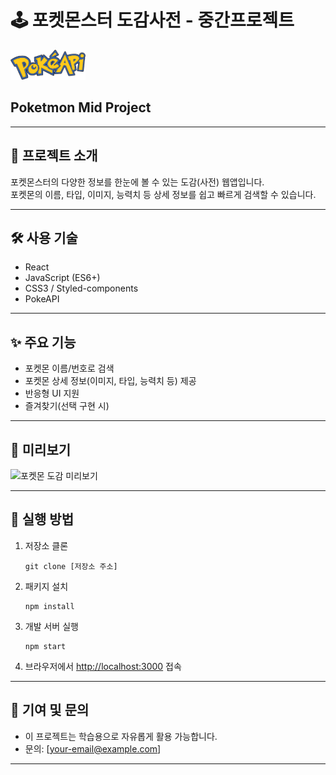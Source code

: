 # 🕹️ 포켓몬스터 도감사전 - 중간프로젝트

<img src="https://raw.githubusercontent.com/PokeAPI/media/master/logo/pokeapi_256.png" width="120" alt="포켓몬 로고" />

## Poketmon Mid Project

---

## 📖 프로젝트 소개

포켓몬스터의 다양한 정보를 한눈에 볼 수 있는 도감(사전) 웹앱입니다.  
포켓몬의 이름, 타입, 이미지, 능력치 등 상세 정보를 쉽고 빠르게 검색할 수 있습니다.

---

## 🛠️ 사용 기술

-  React
-  JavaScript (ES6+)
-  CSS3 / Styled-components
-  PokeAPI

---

## ✨ 주요 기능

-  포켓몬 이름/번호로 검색
-  포켓몬 상세 정보(이미지, 타입, 능력치 등) 제공
-  반응형 UI 지원
-  즐겨찾기(선택 구현 시)

---

## 📸 미리보기

![포켓몬 도감 미리보기](https://user-images.githubusercontent.com/46592464/236627393-7e6e2e3b-2b2b-4e2a-8e7e-2e7e2e3b2e3b.png)

---

## 🚀 실행 방법

1. 저장소 클론
   ```
   git clone [저장소 주소]
   ```
2. 패키지 설치
   ```
   npm install
   ```
3. 개발 서버 실행
   ```
   npm start
   ```
4. 브라우저에서 [http://localhost:3000](http://localhost:3000) 접속

---

## 🙌 기여 및 문의

-  이 프로젝트는 학습용으로 자유롭게 활용 가능합니다.
-  문의: [your-email@example.com]

---
